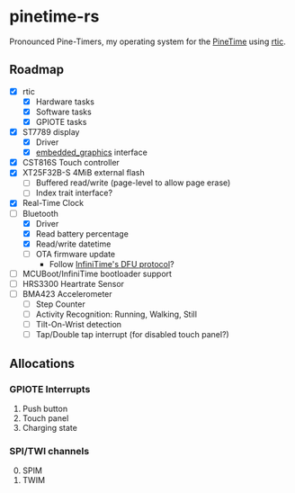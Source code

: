 # pinetime-rs

Pronounced Pine-Timers, my operating system for the [PineTime](https://wiki.pine64.org/wiki/PineTime) using [rtic](https://rtic.rs/).

## Roadmap

- [x] rtic
    - [x] Hardware tasks
    - [x] Software tasks
    - [x] GPIOTE tasks
- [x] ST7789 display
    - [x] Driver
    - [x] [embedded_graphics](https://github.com/embedded-graphics/embedded-graphics) interface
- [x] CST816S Touch controller
- [x] XT25F32B-S 4MiB external flash
    - [ ] Buffered read/write (page-level to allow page erase)
    - [ ] Index trait interface?
- [x] Real-Time Clock
- [ ] Bluetooth
    - [x] Driver
    - [x] Read battery percentage
    - [x] Read/write datetime
    - [ ] OTA firmware update
        - Follow [InfiniTime's DFU protocol](https://github.com/InfiniTimeOrg/InfiniTime/blob/develop/doc/ble.md#firmware-upgrades)?
- [ ] MCUBoot/InfiniTime bootloader support
- [ ] HRS3300 Heartrate Sensor
- [ ] BMA423 Accelerometer
    - [ ] Step Counter
    - [ ] Activity Recognition: Running, Walking, Still
    - [ ] Tilt-On-Wrist detection
    - [ ] Tap/Double tap interrupt (for disabled touch panel?) 

## Allocations

### GPIOTE Interrupts

1. Push button
2. Touch panel
3. Charging state

### SPI/TWI channels

0. SPIM
1. TWIM
